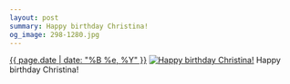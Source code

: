 ```yaml
---
layout: post
summary: Happy birthday Christina!
og_image: 298-1280.jpg
---
```


<p>
  <time><a href="/298">{{ page.date | date: "%B %e, %Y" }}</a></time>
  <a href="/298"><img src="{{ site.assets_url }}/298-640.jpg" srcset="{{ site.assets_url }}/298-1280.jpg 1280w, {{ site.assets_url }}/298-960.jpg 960w, {{ site.assets_url }}/298-640.jpg 640w, {{ site.assets_url }}/298-320.jpg 320w" sizes="(min-width: 700px) 50vw, calc(100vw - 2rem)" alt="Happy birthday Christina!" /></a>
  <span>Happy birthday Christina!</span>
</p>

